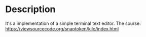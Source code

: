 # Description
It's a implementation of a simple terminal text editor.
The sourse: https://viewsourcecode.org/snaptoken/kilo/index.html
